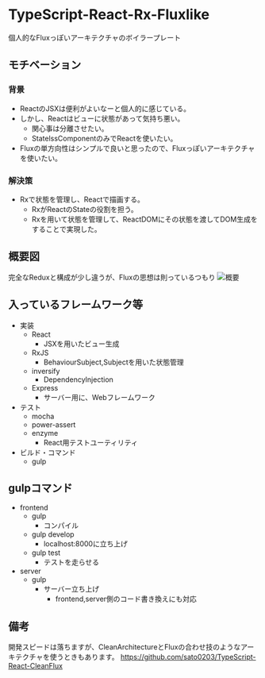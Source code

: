 # TypeScript-React-Rx-Fluxlike

個人的なFluxっぽいアーキテクチャのボイラープレート

## モチベーション
### 背景
- ReactのJSXは便利がよいなーと個人的に感じている。
- しかし、Reactはビューに状態があって気持ち悪い。
  - 関心事は分離させたい。
  - StatelssComponentのみでReactを使いたい。
- Fluxの単方向性はシンプルで良いと思ったので、Fluxっぽいアーキテクチャを使いたい。
### 解決策
- Rxで状態を管理し、Reactで描画する。
  - RxがReactのStateの役割を担う。
  - Rxを用いて状態を管理して、ReactDOMにその状態を渡してDOM生成をすることで実現した。

## 概要図
完全なReduxと構成が少し違うが、Fluxの思想は則っているつもり
![概要](https://gist.githubusercontent.com/sato0203/b07d593afb954cfedac6d98acb218f52/raw/0a43a0d1e65120ff122d0cca296b3b6c4c46aacb/figure.png "概要")

## 入っているフレームワーク等
- 実装
  - React
    - JSXを用いたビュー生成
  - RxJS
    - BehaviourSubject,Subjectを用いた状態管理
  - inversify
    - DependencyInjection
  - Express
    - サーバー用に、Webフレームワーク
- テスト
  - mocha
  - power-assert
  - enzyme
    - React用テストユーティリティ
- ビルド・コマンド
  - gulp

## gulpコマンド
- frontend
  - gulp
    - コンパイル
  - gulp develop
    - localhost:8000に立ち上げ
  - gulp test
    - テストを走らせる
- server
  - gulp
    - サーバー立ち上げ
      - frontend,server側のコード書き換えにも対応

## 備考
開発スピードは落ちますが、CleanArchitectureとFluxの合わせ技のようなアーキテクチャを使うときもあります。
https://github.com/sato0203/TypeScript-React-CleanFlux
